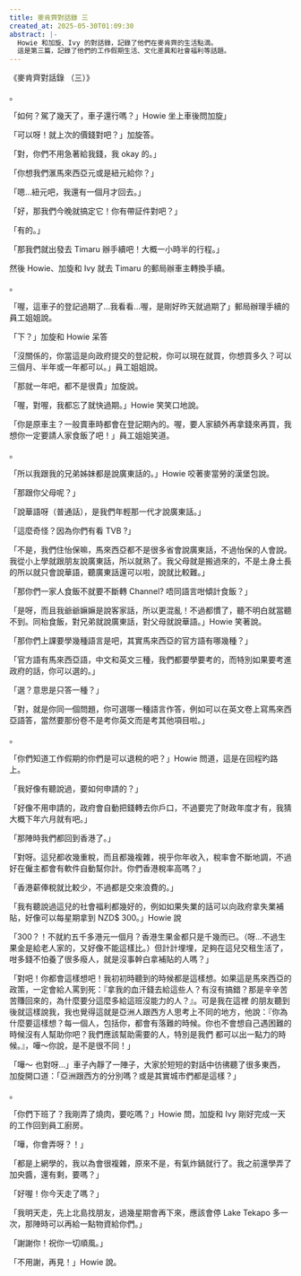 ```yaml
---
title: 麥肯齊對話錄 三
created_at: 2025-05-30T01:09:30
abstract: |-
  Howie 和加旋、Ivy 的對話錄，記錄了他們在麥肯齊的生活點滴。
  這是第三篇，記錄了他們的工作假期生活、文化差異和社會福利等話題。
---
```

《麥肯齊對話錄 （三）》

。

「如何？駕了幾天了，車子還行嗎？」Howie 坐上車後問加旋」

「可以呀！就上次的價錢對吧？」加旋答。

「對，你們不用急著給我錢，我 okay 的。」

「你想我們滙馬來西亞元或是紐元給你？」

「嗯...紐元吧，我還有一個月才回去。」

「好，那我們今晚就搞定它！你有帶証件對吧？」

「有的。」

「那我們就出發去 Timaru 辦手續吧！大概一小時半的行程。」

然後 Howie、加旋和 Ivy 就去 Timaru 的郵局辦車主轉換手續。

。

「喔，這車子的登記過期了...我看看...喔，是剛好昨天就過期了」郵局辦理手續的員工姐姐說。

「下？」加旋和 Howie 呆答

「沒關係的，你當這是向政府提交的登記稅，你可以現在就買，你想買多久？可以三個月、半年或一年都可以。」員工姐姐說。

「那就一年吧，都不是很貴」加旋說。

「喔，對喔，我都忘了就快過期。」Howie 笑笑口地說。

「你是原車主？一般賣車時都會在登記期內的。喔，要人家額外再拿錢來再買，我想你一定要請人家食飯了吧！」員工姐姐笑道。

。

「所以我跟我的兄弟姊妹都是說廣東話的。」Howie 咬著麥當勞的漢堡包說。

「那跟你父母呢？」

「說華語呀（普通話），是我們年輕那一代才說廣東話。」

「這麼奇怪？因為你們有看 TVB ?」

「不是，我們住怡保嘛，馬來西亞都不是很多省會說廣東話，不過怡保的人會說。我從小上學就跟朋友說廣東話，所以就熟了。我父母就是搬過來的，不是土身土長的所以就只會說華語，聽廣東話還可以啦，說就比較難。」

「那你們一家人食飯不就要不斷轉 Channel? 唔同語言咁傾計食飯？」

「是呀，而且我爺爺嫲嫲是說客家話，所以更混亂！不過都慣了，聽不明白就當聽不到。同枱食飯，對兄弟就說廣東話，對父母就說華語。」Howie 笑著說。

「那你們上課要學幾種語言是吧，其實馬來西亞的官方語有哪幾種？」

「官方語有馬來西亞語，中文和英文三種，我們都要學要考的，而特別如果要考進政府的話，你可以選的。」

「選？意思是只答一種？」

「對，就是你同一個問題，你可選哪一種語言作答，例如可以在英文卷上寫馬來西亞語答，當然要那份卷不是考你英文而是考其他項目啦。」

。

「你們知道工作假期的你們是可以退稅的吧？」Howie 問道，這是在回程旳路上。

「我好像有聽說過，要如何申請的？」

「好像不用申請的，政府會自動把錢轉去你戶口，不過要完了財政年度才有，我猜大概下年六月就有吧。」

「那陣時我們都回到香港了。」

「對呀。這兒都收幾重稅，而且都幾複雜，視乎你年收入，稅率會不斷地調，不過好在僱主都會有軟件自動幫你計。你們香港稅率高嗎？」

「香港薪俸稅就比較少，不過都是交來浪費的。」

「我有聽說過這兒的社會福利都幾好的，例如如果失業的話可以向政府拿失業補貼，好像可以每星期拿到 NZD$ 300。」Howie 說

「300？！不就約五千多港元一個月？香港生果金都只是千幾而已。（呀...不過生果金是給老人家的，又好像不能這樣比。）但計計埋埋，足夠在這兒交租生活了，咁多錢不怕養了很多癈人，就是沒事幹白拿補貼的人嗎？」

「對吧！你都會這樣想吧！我初初時聽到的時候都是這樣想。如果這是馬來西亞的政策，一定會給人罵到死：『拿我的血汗錢去給這些人？有沒有搞錯？那是辛辛苦苦賺回來的，為什麼要分這麼多給這班沒能力的人？』。可是我在這裡
的朋友聽到後就這樣說我，我也覺得這就是亞洲人跟西方人思考上不同的地方，他說：『你為什麼要這樣想？每一個人，包括你，都會有落難的時候。你也不會想自己遇困難的時候沒有人幫助你吧？我們應該幫助需要的人，特別是我們
都可以出一點力的時候。』，嘩～你說，是不是很不同！」

「嘩～ 也對呀...」車子內靜了一陣子，大家於短短的對話中彷彿聽了很多東西，加旋開口道：「亞洲跟西方的分別嗎？或是其實城市們都是這樣？」

。

「你們下班了？我剛弄了燒肉，要吃嗎？」Howie 問，加旋和 Ivy 剛好完成一天的工作回到員工廚房。

「嘩，你會弄呀？！」

「都是上網學的，我以為會很複雜，原來不是，有氣炸鍋就行了。我之前還學弄了加央醬，還有剩，要嗎？」

「好喔！你今天走了嗎？」

「我明天走，先上北島找朋友，過幾星期會再下來，應該會停 Lake Tekapo 多一次，那陣時可以再給一點物資給你們。」

「謝謝你！祝你一切順風。」

「不用謝，再見！」Howie 說。
